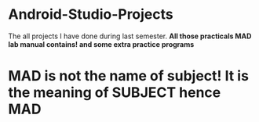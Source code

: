 # Android-Studio-Projects
The all projects I have done during last semester. 
<b>All those practicals MAD lab manual contains! and some extra practice programs</b>

<h1>MAD is not the name of subject! It is the meaning of SUBJECT hence MAD </h1>
